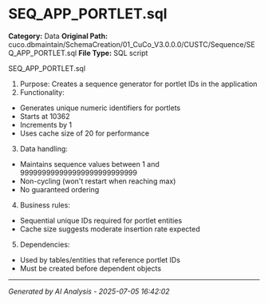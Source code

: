 # SEQ_APP_PORTLET.sql

**Category:** Data
**Original Path:** cuco.dbmaintain/SchemaCreation/01_CuCo_V3.0.0.0/CUSTC/Sequence/SEQ_APP_PORTLET.sql
**File Type:** SQL script

SEQ_APP_PORTLET.sql
1. Purpose: Creates a sequence generator for portlet IDs in the application
2. Functionality:
- Generates unique numeric identifiers for portlets
- Starts at 10362
- Increments by 1
- Uses cache size of 20 for performance
3. Data handling:
- Maintains sequence values between 1 and 999999999999999999999999999
- Non-cycling (won't restart when reaching max)
- No guaranteed ordering
4. Business rules:
- Sequential unique IDs required for portlet entities
- Cache size suggests moderate insertion rate expected
5. Dependencies:
- Used by tables/entities that reference portlet IDs
- Must be created before dependent objects

---
*Generated by AI Analysis - 2025-07-05 16:42:02*
